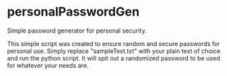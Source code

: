 # personalPasswordGen
Simple password generator for personal security.

This simple script was created to ensure random and secure passwords for personal use.
Simply replace "sampleText.txt" with your plain text of choice and run the python script.
It will spit out a randomized password to be used for whatever your needs are.
